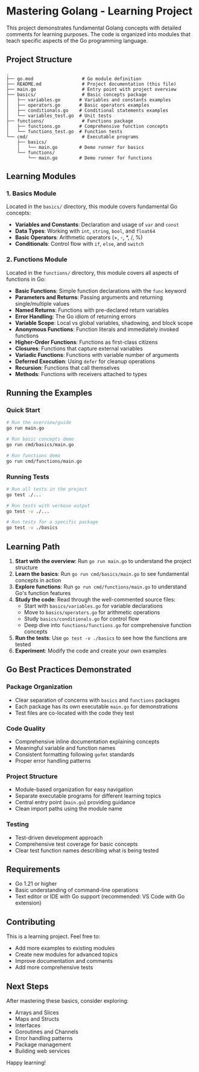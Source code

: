 # Mastering Golang - Learning Project

This project demonstrates fundamental Golang concepts with detailed comments for learning purposes. The code is organized into modules that teach specific aspects of the Go programming language.

## Project Structure

```
.
├── go.mod                  # Go module definition
├── README.md               # Project documentation (this file)
├── main.go                 # Entry point with project overview
├── basics/                 # Basic concepts package
│   ├── variables.go       # Variables and constants examples
│   ├── operators.go       # Basic operators examples
│   ├── conditionals.go    # Conditional statements examples
│   └── variables_test.go  # Unit tests
├── functions/              # Functions package
│   ├── functions.go       # Comprehensive function concepts
│   └── functions_test.go  # Function tests
└── cmd/                    # Executable programs
    ├── basics/
    │   └── main.go        # Demo runner for basics
    └── functions/
        └── main.go        # Demo runner for functions
```

## Learning Modules

### 1. Basics Module
Located in the `basics/` directory, this module covers fundamental Go concepts:

- **Variables and Constants**: Declaration and usage of `var` and `const`
- **Data Types**: Working with `int`, `string`, `bool`, and `float64`
- **Basic Operators**: Arithmetic operators (+, -, *, /, %)
- **Conditionals**: Control flow with `if`, `else`, and `switch`

### 2. Functions Module
Located in the `functions/` directory, this module covers all aspects of functions in Go:

- **Basic Functions**: Simple function declarations with the `func` keyword
- **Parameters and Returns**: Passing arguments and returning single/multiple values
- **Named Returns**: Functions with pre-declared return variables
- **Error Handling**: The Go idiom of returning errors
- **Variable Scope**: Local vs global variables, shadowing, and block scope
- **Anonymous Functions**: Function literals and immediately invoked functions
- **Higher-Order Functions**: Functions as first-class citizens
- **Closures**: Functions that capture external variables
- **Variadic Functions**: Functions with variable number of arguments
- **Deferred Execution**: Using `defer` for cleanup operations
- **Recursion**: Functions that call themselves
- **Methods**: Functions with receivers attached to types

## Running the Examples

### Quick Start
```bash
# Run the overview/guide
go run main.go

# Run basic concepts demo
go run cmd/basics/main.go

# Run functions demo
go run cmd/functions/main.go
```

### Running Tests
```bash
# Run all tests in the project
go test ./...

# Run tests with verbose output
go test -v ./...

# Run tests for a specific package
go test -v ./basics
```

## Learning Path

1. **Start with the overview**: Run `go run main.go` to understand the project structure
2. **Learn the basics**: Run `go run cmd/basics/main.go` to see fundamental concepts in action
3. **Explore functions**: Run `go run cmd/functions/main.go` to understand Go's function features
4. **Study the code**: Read through the well-commented source files:
   - Start with `basics/variables.go` for variable declarations
   - Move to `basics/operators.go` for arithmetic operations
   - Study `basics/conditionals.go` for control flow
   - Deep dive into `functions/functions.go` for comprehensive function concepts
5. **Run the tests**: Use `go test -v ./basics` to see how the functions are tested
6. **Experiment**: Modify the code and create your own examples

## Go Best Practices Demonstrated

### Package Organization
- Clear separation of concerns with `basics` and `functions` packages
- Each package has its own executable `main.go` for demonstrations
- Test files are co-located with the code they test

### Code Quality
- Comprehensive inline documentation explaining concepts
- Meaningful variable and function names
- Consistent formatting following `gofmt` standards
- Proper error handling patterns

### Project Structure
- Module-based organization for easy navigation
- Separate executable programs for different learning topics
- Central entry point (`main.go`) providing guidance
- Clean import paths using the module name

### Testing
- Test-driven development approach
- Comprehensive test coverage for basic concepts
- Clear test function names describing what is being tested

## Requirements

- Go 1.21 or higher
- Basic understanding of command-line operations
- Text editor or IDE with Go support (recommended: VS Code with Go extension)

## Contributing

This is a learning project. Feel free to:
- Add more examples to existing modules
- Create new modules for advanced topics
- Improve documentation and comments
- Add more comprehensive tests

## Next Steps

After mastering these basics, consider exploring:
- Arrays and Slices
- Maps and Structs
- Interfaces
- Goroutines and Channels
- Error handling patterns
- Package management
- Building web services

Happy learning! 